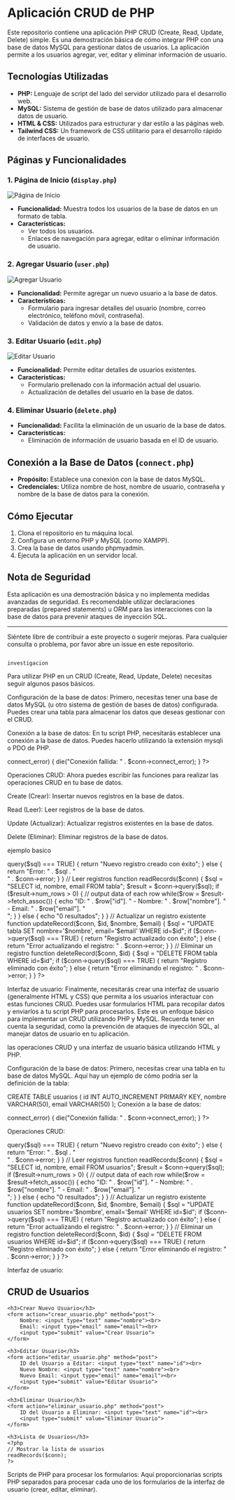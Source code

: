
# Aplicación CRUD de PHP

Este repositorio contiene una aplicación PHP CRUD (Create, Read, Update, Delete) simple. Es una demostración básica de cómo integrar PHP con una base de datos MySQL para gestionar datos de usuarios. La aplicación permite a los usuarios agregar, ver, editar y eliminar información de usuario.

## Tecnologías Utilizadas

- **PHP:** Lenguaje de script del lado del servidor utilizado para el desarrollo web.
- **MySQL:** Sistema de gestión de base de datos utilizado para almacenar datos de usuario.
- **HTML & CSS:** Utilizados para estructurar y dar estilo a las páginas web.
- **Tailwind CSS:** Un framework de CSS utilitario para el desarrollo rápido de interfaces de usuario.

## Páginas y Funcionalidades

### 1. Página de Inicio (`display.php`)

![Página de Inicio](images/display.png)

- **Funcionalidad:** Muestra todos los usuarios de la base de datos en un formato de tabla.
- **Características:** 
  - Ver todos los usuarios.
  - Enlaces de navegación para agregar, editar o eliminar información de usuario.

### 2. Agregar Usuario (`user.php`)

![Agregar Usuario](images/add.png)

- **Funcionalidad:** Permite agregar un nuevo usuario a la base de datos.
- **Características:** 
  - Formulario para ingresar detalles del usuario (nombre, correo electrónico, teléfono móvil, contraseña).
  - Validación de datos y envío a la base de datos.

### 3. Editar Usuario (`edit.php`)

![Editar Usuario](images/edit.png)

- **Funcionalidad:** Permite editar detalles de usuarios existentes.
- **Características:** 
  - Formulario prellenado con la información actual del usuario.
  - Actualización de detalles del usuario en la base de datos.

### 4. Eliminar Usuario (`delete.php`)

- **Funcionalidad:** Facilita la eliminación de un usuario de la base de datos.
- **Características:** 
  - Eliminación de información de usuario basada en el ID de usuario.

## Conexión a la Base de Datos (`connect.php`)

- **Propósito:** Establece una conexión con la base de datos MySQL.
- **Credenciales:** Utiliza nombre de host, nombre de usuario, contraseña y nombre de la base de datos para la conexión.

## Cómo Ejecutar

1. Clona el repositorio en tu máquina local.
2. Configura un entorno PHP y MySQL (como XAMPP).
3. Crea la base de datos usando phpmyadmin.
4. Ejecuta la aplicación en un servidor local.

## Nota de Seguridad

Esta aplicación es una demostración básica y no implementa medidas avanzadas de seguridad. Es recomendable utilizar declaraciones preparadas (prepared statements) u ORM para las interacciones con la base de datos para prevenir ataques de inyección SQL.

---

Siéntete libre de contribuir a este proyecto o sugerir mejoras. Para cualquier consulta o problema, por favor abre un issue en este repositorio.

                                                                  investigacion 

Para utilizar PHP en un CRUD (Create, Read, Update, Delete) necesitas seguir algunos pasos básicos. 

Configuración de la base de datos: Primero, necesitas tener una base de datos MySQL (u otro sistema de gestión de bases de datos) configurada. Puedes crear una tabla para almacenar los datos que deseas gestionar con el CRUD.

Conexión a la base de datos: En tu script PHP, necesitarás establecer una conexión a la base de datos. Puedes hacerlo utilizando la extensión mysqli o PDO de PHP.

<?php
$servername = "localhost";
$username = "nombre_usuario";
$password = "contraseña";
$database = "nombre_base_de_datos";

// Crear conexión
$conn = new mysqli($servername, $username, $password, $database);

// Comprobar la conexión
if ($conn->connect_error) {
    die("Conexión fallida: " . $conn->connect_error);
}
?>

Operaciones CRUD: Ahora puedes escribir las funciones para realizar las operaciones CRUD en tu base de datos.

Create (Crear): Insertar nuevos registros en la base de datos.

Read (Leer): Leer registros de la base de datos.

Update (Actualizar): Actualizar registros existentes en la base de datos.

Delete (Eliminar): Eliminar registros de la base de datos.

ejemplo basico 

<?php
// Crear un nuevo registro
function createRecord($conn, $nombre, $email) {
    $sql = "INSERT INTO tabla (nombre, email) VALUES ('$nombre', '$email')";
    if ($conn->query($sql) === TRUE) {
        return "Nuevo registro creado con éxito";
    } else {
        return "Error: " . $sql . "<br>" . $conn->error;
    }
}

// Leer registros
function readRecords($conn) {
    $sql = "SELECT id, nombre, email FROM tabla";
    $result = $conn->query($sql);

    if ($result->num_rows > 0) {
        // output data of each row
        while($row = $result->fetch_assoc()) {
            echo "ID: " . $row["id"]. " - Nombre: " . $row["nombre"]. " - Email: " . $row["email"]. "<br>";
        }
    } else {
        echo "0 resultados";
    }
}

// Actualizar un registro existente
function updateRecord($conn, $id, $nombre, $email) {
    $sql = "UPDATE tabla SET nombre='$nombre', email='$email' WHERE id=$id";
    if ($conn->query($sql) === TRUE) {
        return "Registro actualizado con éxito";
    } else {
        return "Error actualizando el registro: " . $conn->error;
    }
}

// Eliminar un registro
function deleteRecord($conn, $id) {
    $sql = "DELETE FROM tabla WHERE id=$id";
    if ($conn->query($sql) === TRUE) {
        return "Registro eliminado con éxito";
    } else {
        return "Error eliminando el registro: " . $conn->error;
    }
}
?>

Interfaz de usuario: Finalmente, necesitarás crear una interfaz de usuario (generalmente HTML y CSS) que permita a los usuarios interactuar con estas funciones CRUD. Puedes usar formularios HTML para recopilar datos y enviarlos a tu script PHP para procesarlos.
Este es un enfoque básico para implementar un CRUD utilizando PHP y MySQL. Recuerda tener en cuenta la seguridad, como la prevención de ataques de inyección SQL, al manejar datos de usuario en tu aplicación.

las operaciones CRUD y una interfaz de usuario básica utilizando HTML y PHP.

Configuración de la base de datos:
Primero, necesitas crear una tabla en tu base de datos MySQL. Aquí hay un ejemplo de cómo podría ser la definición de la tabla:

CREATE TABLE usuarios (
    id INT AUTO_INCREMENT PRIMARY KEY,
    nombre VARCHAR(50),
    email VARCHAR(50)
);
Conexión a la base de datos:
<?php
$servername = "localhost";
$username = "nombre_usuario";
$password = "contraseña";
$database = "nombre_base_de_datos";

// Crear conexión
$conn = new mysqli($servername, $username, $password, $database);

// Comprobar la conexión
if ($conn->connect_error) {
    die("Conexión fallida: " . $conn->connect_error);
}
?>
Operaciones CRUD:
<?php
// Crear un nuevo registro
function createRecord($conn, $nombre, $email) {
    $sql = "INSERT INTO usuarios (nombre, email) VALUES ('$nombre', '$email')";
    if ($conn->query($sql) === TRUE) {
        return "Nuevo registro creado con éxito";
    } else {
        return "Error: " . $sql . "<br>" . $conn->error;
    }
}

// Leer registros
function readRecords($conn) {
    $sql = "SELECT id, nombre, email FROM usuarios";
    $result = $conn->query($sql);

    if ($result->num_rows > 0) {
        // output data of each row
        while($row = $result->fetch_assoc()) {
            echo "ID: " . $row["id"]. " - Nombre: " . $row["nombre"]. " - Email: " . $row["email"]. "<br>";
        }
    } else {
        echo "0 resultados";
    }
}

// Actualizar un registro existente
function updateRecord($conn, $id, $nombre, $email) {
    $sql = "UPDATE usuarios SET nombre='$nombre', email='$email' WHERE id=$id";
    if ($conn->query($sql) === TRUE) {
        return "Registro actualizado con éxito";
    } else {
        return "Error actualizando el registro: " . $conn->error;
    }
}

// Eliminar un registro
function deleteRecord($conn, $id) {
    $sql = "DELETE FROM usuarios WHERE id=$id";
    if ($conn->query($sql) === TRUE) {
        return "Registro eliminado con éxito";
    } else {
        return "Error eliminando el registro: " . $conn->error;
    }
}
?>
Interfaz de usuario:
<!DOCTYPE html>
<html>
<head>
    <title>CRUD de Usuarios</title>
</head>
<body>
    <h2>CRUD de Usuarios</h2>

    <h3>Crear Nuevo Usuario</h3>
    <form action="crear_usuario.php" method="post">
        Nombre: <input type="text" name="nombre"><br>
        Email: <input type="email" name="email"><br>
        <input type="submit" value="Crear Usuario">
    </form>

    <h3>Editar Usuario</h3>
    <form action="editar_usuario.php" method="post">
        ID del Usuario a Editar: <input type="text" name="id"><br>
        Nuevo Nombre: <input type="text" name="nombre"><br>
        Nuevo Email: <input type="email" name="email"><br>
        <input type="submit" value="Editar Usuario">
    </form>

    <h3>Eliminar Usuario</h3>
    <form action="eliminar_usuario.php" method="post">
        ID del Usuario a Eliminar: <input type="text" name="id"><br>
        <input type="submit" value="Eliminar Usuario">
    </form>

    <h3>Lista de Usuarios</h3>
    <?php
    // Mostrar la lista de usuarios
    readRecords($conn);
    ?>

</body>
</html>
Scripts de PHP para procesar los formularios:
Aquí proporcionarías scripts PHP separados para procesar cada uno de los formularios de la interfaz de usuario (crear, editar, eliminar).
